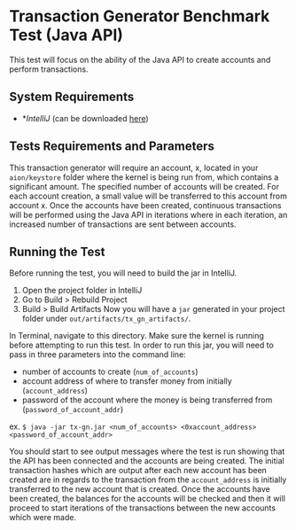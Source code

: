 # Transaction Generator Benchmark Test (Java API)

This test will focus on the ability of the Java API to create accounts and perform
transactions. 

## System Requirements

* **IntelliJ* (can be downloaded [here](https://www.jetbrains.com/idea/download/#section=linux))

## Tests Requirements and Parameters

This transaction generator will require an account, x, located in your `aion/keystore` folder where the
kernel is being run from, which contains a significant amount. The specified number of accounts will be
created. For each account creation, a small value will be transferred to this account from
account x. Once the accounts have been created, continuous transactions will be performed
using the Java API in iterations where in each iteration, an increased number of transactions
are sent between accounts.

## Running the Test

Before running the test, you will need to build the jar in IntelliJ.
1) Open the project folder in IntelliJ
2) Go to Build > Rebuild Project
3) Build > Build Artifacts
Now you will have a `jar` generated in your project folder under
`out/artifacts/tx_gn_artifacts/`.

In Terminal, navigate to this directory. Make sure the kernel is
running before attempting to run this test. In order to run this jar, you will need to pass in
three parameters into the command line:

* number of accounts to create (`num_of_accounts`)
* account address of where to transfer money from initially (`account_address`)
* password of the account where the money is being transferred from (`password_of_account_addr`)

ex. ```$ java -jar tx-gn.jar <num_of_accounts> <0xaccount_address> <password_of_account_addr>```

You should start to see output messages where the test is run showing that the API has been connected and the accounts are being created. The initial transaction hashes which 
are output after each new account has been created are in regards to the transaction from the `account_address` is initially transferred to the new account that is created. Once the accounts have been created, the balances for the accounts will be checked and then it will proceed to start iterations of the transactions between the new accounts which were made.